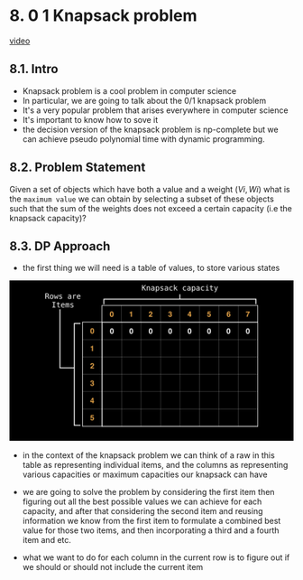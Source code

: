 # 8. 0 1 Knapsack problem

[video](https://www.youtube.com/)

## 8.1. Intro

- Knapsack problem is a cool problem in computer science
- In particular, we are going to talk about the 0/1 knapsack problem
- It's a very popular problem that arises everywhere in computer science
- It's important to know how to sove it
- the decision version of the knapsack problem is np-complete but we can achieve pseudo polynomial time with dynamic programming.

## 8.2. Problem Statement

Given a set of objects which have both a value and a weight $(Vi, Wi)$ what is the `maximum value` we can obtain by selecting a subset of these objects such that the sum of the weights does not exceed a certain capacity (i.e the knapsack capacity)?

## 8.3. DP Approach

- the first thing we will need is a table of values, to store various states

![Alt text](image.png)

- in the context of the knapsack problem we can think of a raw in this table as representing individual items, and the columns as representing various capacities or maximum capacities our knapsack can have

- we are going to solve the problem by considering the first item then figuring out all the best possible values we can achieve for each capacity, and after that considering the second item and reusing information we know from the first item to formulate a combined best value for those two items, and then incorporating a third and a fourth item and etc.
- what we want to do for each column in the current row is to figure out if we should or should not include the current item